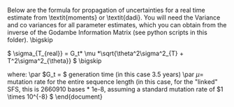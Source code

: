 Below are the formula for propagation of uncertainties for a real time estimate from \textit{moments} or \textit{dadi}. You will need the Variance and co variances for all parameter estimates, which you can obtain from the inverse of the Godambe Information Matrix (see python scripts in this folder). \bigskip 

$ \sigma_{T_{real}} = G_t* \mu *\sqrt{\theta^2\sigma^2_{T} + T^2\sigma^2_{\theta}} $ \bigskip

where: \par
$G_t = $ generation time (in this case 3.5 years) \par
$\mu =$  mutation rate for the entire sequence length (in this case, for the "linked" SFS, this is 2660910 bases * 1e-8, assuming a standard mutation rate of $1 \times 10^{-8} $
\end{document}
